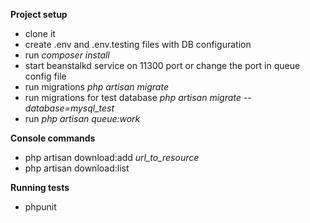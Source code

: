 **Project setup**

- clone it
- create .env and .env.testing files with DB configuration
- run *composer install*
- start beanstalkd service on 11300 port or change the port in queue config file
- run migrations *php artisan migrate*
- run migrations for test database *php artisan migrate --database=mysql_test*
- run *php artisan queue:work*

**Console commands**

- php artisan download:add _url_to_resource_
- php artisan download:list

**Running tests**

- phpunit
